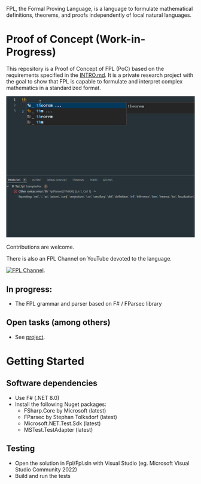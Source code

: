 FPL, the Formal Proving Language, is a language to formulate
mathematical definitions, theorems, and proofs independently of 
local natural languages. 

# Proof of Concept (Work-in-Progress)

This repository is a Proof of Concept of FPL (PoC) based on the requirements specified in the [INTRO.md](https://github.com/bookofproofs/fpl.net/blob/main/INTRO.md).
It is a private research project with the goal to show that FPL is capable to formulate and interpret complex mathematics in a standardized format. 

<img src="https://github.com/bookofproofs/fpl.net/blob/main/Fpl/fpl-vscode-extension/images/FplExtension.gif" width="650">

Contributions are welcome. 

There is also an FPL Channel on YouTube devoted to the language.

[![FPL Channel](https://img.youtube.com/vi/0yiR_3S3OJA/0.jpg)](http://www.youtube.com/watch?v=0yiR_3S3OJA "FPL Channel").

## In progress: 
* The FPL grammar and parser based on F# / FParsec library 

## Open tasks (among others)
* See [project](https://github.com/users/bookofproofs/projects/1).

# Getting Started

## Software dependencies
* Use F# (.NET 8.0)
* Install the following Nuget packages:
  * FSharp.Core by Microsoft (latest) 
  * FParsec by Stephan Tolksdorf (latest)
  * Microsoft.NET.Test.Sdk (latest)
  * MSTest.TestAdapter (latest)
## Testing
* Open the solution in Fpl/Fpl.sln with Visual Studio (eg. Microsoft Visual Studio Community 2022)
* Build and run the tests

